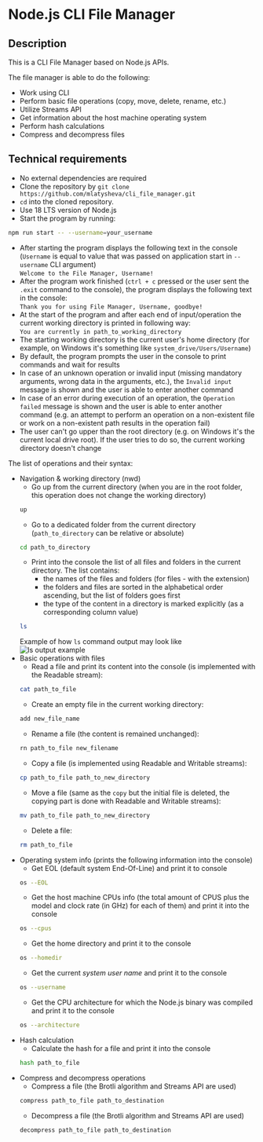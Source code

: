 # Node.js CLI File Manager

## Description

This is a CLI File Manager based on Node.js APIs.

The file manager is able to do the following:

- Work using CLI
- Perform basic file operations (copy, move, delete, rename, etc.)
- Utilize Streams API
- Get information about the host machine operating system
- Perform hash calculations
- Compress and decompress files

## Technical requirements

- No external dependencies are required
- Clone the repository by `git clone https://github.com/mlatysheva/cli_file_manager.git`
- `cd` into the cloned repository.
- Use 18 LTS version of Node.js
- Start the program by running:
```bash
npm run start -- --username=your_username
```
- After starting the program displays the following text in the console (`Username` is equal to value that was passed on application start in `--username` CLI argument)  
`Welcome to the File Manager, Username!`  
- After the program work finished (`ctrl + c` pressed or the user sent the `.exit` command to the console), the program displays the following text in the console:  
`Thank you for using File Manager, Username, goodbye!`  
- At the start of the program and after each end of input/operation the current working directory is printed in following way:  
`You are currently in path_to_working_directory`  
- The starting working directory is the current user's home directory (for example, on Windows it's something like `system_drive/Users/Username`)
- By default, the program prompts the user in the console to print commands and wait for results  
- In case of an unknown operation or invalid input (missing mandatory arguments, wrong data in the arguments, etc.), the `Invalid input` message is shown and the user is able to enter another command
- In case of an error during execution of an operation, the `Operation failed` message is shown and the user is able to enter another command (e.g. an attempt to perform an operation on a non-existent file or work on a non-existent path results in the operation fail)
- The user can't go upper than the root directory (e.g. on Windows it's the current local drive root). If the user tries to do so, the current working directory doesn't change  

The list of operations and their syntax:
- Navigation & working directory (nwd)
    - Go up from the current directory (when you are in the root folder, this operation does not change the working directory)  
    ```bash
    up
    ```
    - Go to a dedicated folder from the current directory (`path_to_directory` can be relative or absolute)
    ```bash
    cd path_to_directory
    ```
    - Print into the console the list of all files and folders in the current directory. The list contains:
        - the names of the files and folders (for files - with the extension)
        - the folders and files are sorted in the alphabetical order ascending, but the list of folders goes first
        - the type of the content in a directory is marked explicitly (as a corresponding column value)
    ```bash
    ls
    ```
    Example of how `ls` command output may look like  
    ![ls output example](./ls-example.JPG)  
- Basic operations with files
    - Read a file and print its content into the console (is implemented with the Readable stream): 
    ```bash
    cat path_to_file
    ```
    - Create an empty file in the current working directory: 
    ```bash
    add new_file_name
    ```
    - Rename a file (the content is remained unchanged): 
    ```bash
    rn path_to_file new_filename
    ```
    - Copy a file (is implemented using Readable and Writable streams): 
    ```bash
    cp path_to_file path_to_new_directory
    ```
    - Move a file (same as the `copy` but the initial file is deleted, the copying part is done with Readable and Writable streams): 
    ```bash
    mv path_to_file path_to_new_directory
    ```
    - Delete a file: 
    ```bash
    rm path_to_file
    ```
- Operating system info (prints the following information into the console)
    - Get EOL (default system End-Of-Line) and print it to console  
    ```bash
    os --EOL
    ```
    - Get the host machine CPUs info (the total amount of CPUS plus the model and clock rate (in GHz) for each of them) and print it into the console  
    ```bash
    os --cpus
    ```
    - Get the home directory and print it to the console  
    ```bash
    os --homedir
    ```
    - Get the current *system user name* and print it to the console  
    ```bash
    os --username
    ```
    - Get the CPU architecture for which the Node.js binary was compiled and print it to the console  
    ```bash
    os --architecture
    ```
- Hash calculation  
    - Calculate the hash for a file and print it into the console  
    ```bash
    hash path_to_file
    ```
- Compress and decompress operations  
    - Compress a file (the Brotli algorithm and Streams API are used)  
    ```bash
    compress path_to_file path_to_destination
    ```
    - Decompress a file (the Brotli algorithm and Streams API are used)  
    ```bash
    decompress path_to_file path_to_destination
    ```  
